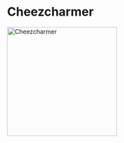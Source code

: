 # Cheezcharmer

<picture>
 <source media="(prefers-color-scheme: dark)" srcset="https://cheezcharmer.org/logo.png">
 <source media="(prefers-color-scheme: light)" srcset="https://cheezcharmer.org/logo.png">
 <img alt="Cheezcharmer" src="https://cheezcharmer.org/logo.png" width="256">
</picture>



